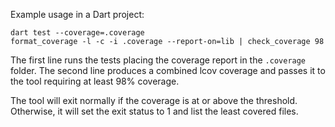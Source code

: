 Example usage in a Dart project:
```
dart test --coverage=.coverage
format_coverage -l -c -i .coverage --report-on=lib | check_coverage 98
```
The first line runs the tests placing the coverage report in the `.coverage` folder.
The second line produces a combined lcov coverage and passes it to the tool requiring at least 98% coverage.

The tool will exit normally if the coverage is at or above the threshold.
Otherwise, it will set the exit status to 1 and list the least covered files.